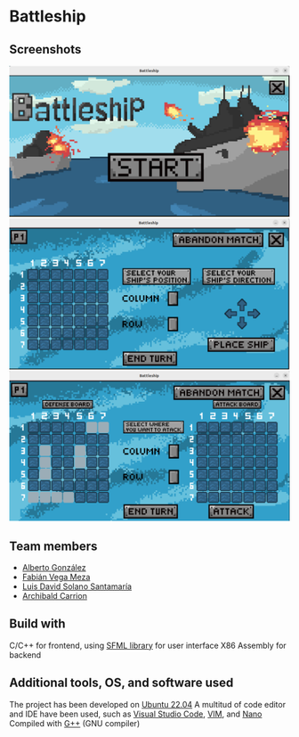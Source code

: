 # Battleship

## Screenshots
![main menu screenshot](https://github.com/archibald-carrion/Battleship/blob/main/screenshot_main_menu.png)
![player positioning ships](https://github.com/archibald-carrion/Battleship/blob/main/screenshot0.png)
![player attacking opponent screenshot](https://github.com/archibald-carrion/Battleship/blob/main/screenshot1.png)

## Team members
+ [Alberto González](https://github.com/albgondiga)
+ [Fabián Vega Meza](https://github.com/Fabian-Vega)
+ [Luis David Solano Santamaría](https://github.com/GoninDS)
+ [Archibald Carrion](https://github.com/archibald-carrion)

## Build with
C/C++ for frontend, using [SFML library](https://www.sfml-dev.org/) for user interface
X86 Assembly for backend

## Additional tools, OS, and software used
The project has been developed on [Ubuntu 22.04](https://ubuntu.com/)
A multitud of code editor and IDE have been used, such as [Visual Studio Code](https://code.visualstudio.com/), [VIM](vim.org), and [Nano](https://www.nano-editor.org/)
Compiled with [G++](https://gcc.gnu.org/) (GNU compiler)
